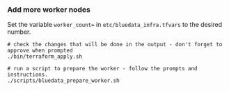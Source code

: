 ### Add more worker nodes

Set the variable `worker_count=` in `etc/bluedata_infra.tfvars` to the desired number.

```
# check the changes that will be done in the output - don't forget to approve when prompted
./bin/terraform_apply.sh

# run a script to prepare the worker - follow the prompts and instructions.
./scripts/bluedata_prepare_worker.sh
```
